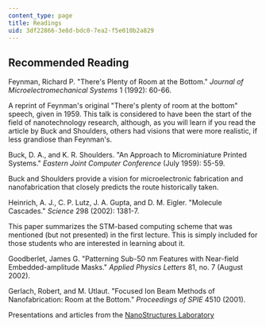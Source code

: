 ```yaml
---
content_type: page
title: Readings
uid: 3df22866-3e8d-bdc0-7ea2-f5e010b2a829
---
```


Recommended Reading
-------------------

Feynman, Richard P. "There's Plenty of Room at the Bottom." _Journal of Microelectromechanical Systems_ 1 (1992): 60-66.  
  
A reprint of Feynman's original "There's plenty of room at the bottom" speech, given in 1959. This talk is considered to have been the start of the field of nanotechnology research, although, as you will learn if you read the article by Buck and Shoulders, others had visions that were more realistic, if less grandiose than Feynman's.

Buck, D. A., and K. R. Shoulders. "An Approach to Microminiature Printed Systems." _Eastern Joint Computer Conference_ (July 1959): 55-59.  
  
Buck and Shoulders provide a vision for microelectronic fabrication and nanofabrication that closely predicts the route historically taken.

Heinrich, A. J., C. P. Lutz, J. A. Gupta, and D. M. Eigler. "Molecule Cascades." _Science_ 298 (2002): 1381-7.  
  
This paper summarizes the STM-based computing scheme that was mentioned (but not presented) in the first lecture. This is simply included for those students who are interested in learning about it.

Goodberlet, James G. "Patterning Sub-50 nm Features with Near-field Embedded-amplitude Masks." _Applied Physics Letters_ 81, no. 7 (August 2002).

Gerlach, Robert, and M. Utlaut. "Focused Ion Beam Methods of Nanofabrication: Room at the Bottom." _Proceedings of SPIE_ 4510 (2001).

Presentations and articles from the [NanoStructures Laboratory](https://www.rle.mit.edu/nsl/)
